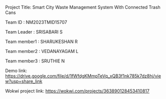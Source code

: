 Project Title: 
           Smart City Waste Management System With Connected Trash Cans

     
 Team ID      :  NM2023TMID15707
 
 Team Leader  : SRISABARI S
 
 Team member1 : SHARUKESHAN R
 
 Team member2 : VEDANAYAGAM L
 
 Team member3 : SRUTHIE N

 Demo link:
        https://drive.google.com/file/d/1fWfdgKMmpTeVq_xQB3f1nk785k7dz8hj/view?usp=share_link
        
 Wokwi project link:
        https://wokwi.com/projects/363890128453410817


